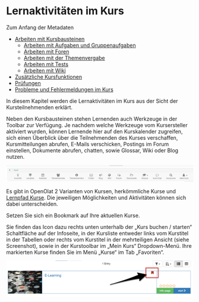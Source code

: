 # Lernaktivitäten im Kurs

Zum Anfang der Metadaten

  * [Arbeiten mit Kursbausteinen](Working_With_Course_Elements.de.md)
    * [Arbeiten mit Aufgaben und Gruppenaufgaben](Working_with_Forums.de.md)
    * [Arbeiten mit Foren](Working_with_Tasks_and_Group_Tasks.de.md)
    * [Arbeiten mit der Themenvergabe](Working_with_Tests.de.md)
    * [Arbeiten mit Tests](Working_with_Topic_Assignment.de.md)
    * [Arbeiten mit Wiki](Working_with_Wiki.de.md)
  * [Zusätzliche Kursfunktionen](Additional_Course_Features.de.md)
  * [Prüfungen](Exams.de.md)
  * [Probleme und Fehlermeldungen im Kurs](Course_Problems_and_Error_Messages.de.md)

In diesem Kapitel werden die Lernaktivitäten im Kurs aus der Sicht der
Kursteilnehmenden erklärt.

Neben den Kursbausteinen stehen Lernenden auch Werkzeuge in der Toolbar zur
Verfügung. Je nachdem welche Werkzeuge vom Kursersteller aktiviert wurden,
können Lernende hier auf den Kurskalender zugreifen, sich einen Überblick über
die Teilnehmenden des Kurses verschaffen, Kursmitteilungen abrufen, E-Mails
verschicken, Postings im Forum einstellen, Dokumente abrufen, chatten, sowie
Glossar, Wiki oder Blog nutzen.

![](assets/Toolbar_alles.png)

Es gibt in OpenOlat 2 Varianten von Kursen, herkömmliche Kurse und [Lernpfad
Kurse](../course_create/Learning_path_course.de.md). Die jeweiligen
Möglichkeiten und Aktivitäten können sich dabei unterscheiden.

Setzen Sie sich ein Bookmark auf Ihre aktuellen Kurse.

Sie finden das Icon dazu rechts unten unterhalb der „Kurs buchen / starten“
Schaltfläche auf der Infoseite, in der Kursliste entweder links vom Kurstitel
in der Tabellen oder rechts vom Kurstitel in der mehrteiligen Ansicht (siehe
Screenshot), sowie in der Kurstoolbar im „Mein Kurs“ Dropdown-Menü. Ihre
markierten Kurse finden Sie im Menü „Kurse“ im Tab „Favoriten“.

![](assets/bookmark.png)
  
